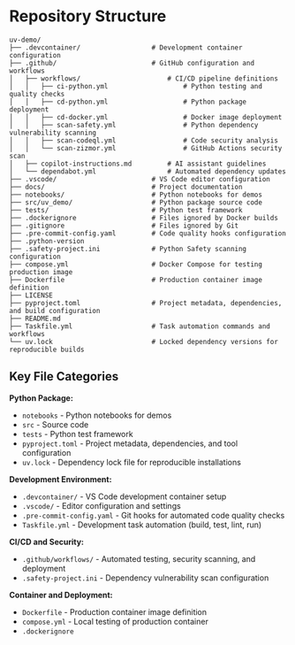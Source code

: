 # Repository Structure

```text
uv-demo/
├── .devcontainer/                  # Development container configuration
├── .github/                        # GitHub configuration and workflows
│   ├── workflows/                      # CI/CD pipeline definitions
│   │   ├── ci-python.yml                   # Python testing and quality checks
│   │   ├── cd-python.yml                   # Python package deployment
│   │   ├── cd-docker.yml                   # Docker image deployment
│   │   ├── scan-safety.yml                 # Python dependency vulnerability scanning
│   │   ├── scan-codeql.yml                 # Code security analysis
│   │   └── scan-zizmor.yml                 # GitHub Actions security scan
│   ├── copilot-instructions.md         # AI assistant guidelines
│   └── dependabot.yml                  # Automated dependency updates
├── .vscode/                        # VS Code editor configuration
├── docs/                           # Project documentation
├── notebooks/                      # Python notebooks for demos
├── src/uv_demo/                    # Python package source code
├── tests/                          # Python test framework
├── .dockerignore                   # Files ignored by Docker builds
├── .gitignore                      # Files ignored by Git
├── .pre-commit-config.yaml         # Code quality hooks configuration
├── .python-version
├── .safety-project.ini             # Python Safety scanning configuration
├── compose.yml                     # Docker Compose for testing production image
├── Dockerfile                      # Production container image definition
├── LICENSE
├── pyproject.toml                  # Project metadata, dependencies, and build configuration
├── README.md
├── Taskfile.yml                    # Task automation commands and workflows
└── uv.lock                         # Locked dependency versions for reproducible builds
```

## Key File Categories

**Python Package:**
- `notebooks` - Python notebooks for demos
- `src` - Source code
- `tests` - Python test framework
- `pyproject.toml` - Project metadata, dependencies, and tool configuration
- `uv.lock` - Dependency lock file for reproducible installations

**Development Environment:**
- `.devcontainer/` - VS Code development container setup
- `.vscode/` - Editor configuration and settings
- `.pre-commit-config.yaml` - Git hooks for automated code quality checks
- `Taskfile.yml` - Development task automation (build, test, lint, run)

**CI/CD and Security:**
- `.github/workflows/` - Automated testing, security scanning, and deployment
- `.safety-project.ini` - Dependency vulnerability scan configuration

**Container and Deployment:**
- `Dockerfile` - Production container image definition
- `compose.yml` - Local testing of production container
- `.dockerignore`
